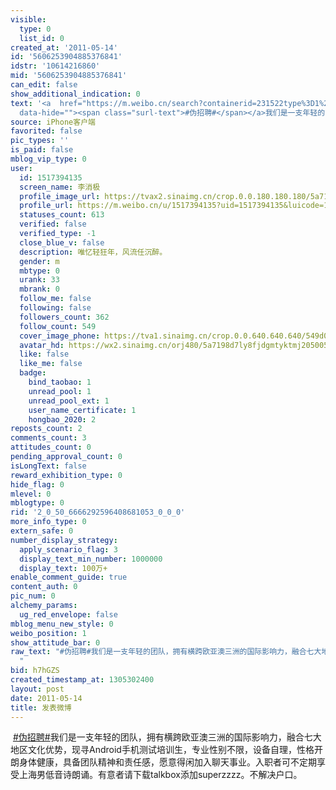 ```yaml
---
visible:
  type: 0
  list_id: 0
created_at: '2011-05-14'
id: '5606253904885376841'
idstr: '10614216860'
mid: '5606253904885376841'
can_edit: false
show_additional_indication: 0
text: '<a  href="https://m.weibo.cn/search?containerid=231522type%3D1%26t%3D10%26q%3D%23%E4%BC%AA%E6%8B%9B%E8%81%98%23&luicode=10000011&lfid=2304131517394135_-_WEIBO_SECOND_PROFILE_WEIBO"
  data-hide=""><span class="surl-text">#伪招聘#</span></a>我们是一支年轻的团队，拥有横跨欧亚澳三洲的国际影响力，融合七大地区文化优势，现寻Android手机测试培训生，专业性别不限，设备自理，性格开朗身体健康，具备团队精神和责任感，愿意得闲加入聊天事业。入职者可不定期享受上海男低音诗朗诵。有意者请下载talkbox添加superzzzz。不解决户口。 '
source: iPhone客户端
favorited: false
pic_types: ''
is_paid: false
mblog_vip_type: 0
user:
  id: 1517394135
  screen_name: 李消极
  profile_image_url: https://tvax2.sinaimg.cn/crop.0.0.180.180.180/5a7198d7ly8fjdgmtyktmj20500500so.jpg?KID=imgbed,tva&Expires=1606400033&ssig=jXkjVhI68r
  profile_url: https://m.weibo.cn/u/1517394135?uid=1517394135&luicode=10000011&lfid=2304131517394135_-_WEIBO_SECOND_PROFILE_WEIBO
  statuses_count: 613
  verified: false
  verified_type: -1
  close_blue_v: false
  description: 唯忆轻狂年，风流任沉醉。
  gender: m
  mbtype: 0
  urank: 33
  mbrank: 0
  follow_me: false
  following: false
  followers_count: 362
  follow_count: 549
  cover_image_phone: https://tva1.sinaimg.cn/crop.0.0.640.640.640/549d0121tw1egm1kjly3jj20hs0hsq4f.jpg
  avatar_hd: https://wx2.sinaimg.cn/orj480/5a7198d7ly8fjdgmtyktmj20500500so.jpg
  like: false
  like_me: false
  badge:
    bind_taobao: 1
    unread_pool: 1
    unread_pool_ext: 1
    user_name_certificate: 1
    hongbao_2020: 2
reposts_count: 2
comments_count: 3
attitudes_count: 0
pending_approval_count: 0
isLongText: false
reward_exhibition_type: 0
hide_flag: 0
mlevel: 0
mblogtype: 0
rid: '2_0_50_6666292596408681053_0_0_0'
more_info_type: 0
extern_safe: 0
number_display_strategy:
  apply_scenario_flag: 3
  display_text_min_number: 1000000
  display_text: 100万+
enable_comment_guide: true
content_auth: 0
pic_num: 0
alchemy_params:
  ug_red_envelope: false
mblog_menu_new_style: 0
weibo_position: 1
show_attitude_bar: 0
raw_text: "#伪招聘#我们是一支年轻的团队，拥有横跨欧亚澳三洲的国际影响力，融合七大地区文化优势，现寻Android手机测试培训生，专业性别不限，设备自理，性格开朗身体健康，具备团队精神和责任感，愿意得闲加入聊天事业。入职者可不定期享受上海男低音诗朗诵。有意者请下载talkbox添加superzzzz。不解决户口。
  ​​​"
bid: h7hGZS
created_timestamp_at: 1305302400
layout: post
date: 2011-05-14
title: 发表微博
---
```


![]()
<a  href="https://m.weibo.cn/search?containerid=231522type%3D1%26t%3D10%26q%3D%23%E4%BC%AA%E6%8B%9B%E8%81%98%23&luicode=10000011&lfid=2304131517394135_-_WEIBO_SECOND_PROFILE_WEIBO" data-hide=""><span class="surl-text">#伪招聘#</span></a>我们是一支年轻的团队，拥有横跨欧亚澳三洲的国际影响力，融合七大地区文化优势，现寻Android手机测试培训生，专业性别不限，设备自理，性格开朗身体健康，具备团队精神和责任感，愿意得闲加入聊天事业。入职者可不定期享受上海男低音诗朗诵。有意者请下载talkbox添加superzzzz。不解决户口。 
